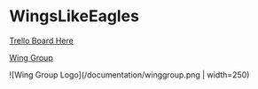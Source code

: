 # WingsLikeEagles

[Trello Board Here](https://trello.com/b/LEgWvylk/wle-development)

[Wing Group](https://github.com/wing-group)

![Wing Group Logo](/documentation/winggroup.png | width=250)